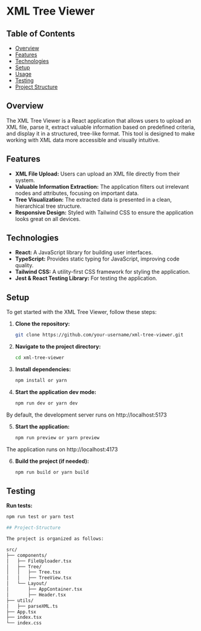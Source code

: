 # XML Tree Viewer

## Table of Contents
- [Overview](#Overview)
- [Features](#features)
- [Technologies](#technologies)
- [Setup](#setup)
- [Usage](#usage)
- [Testing](#testing)
- [Project Structure](#project-structure)

## Overview
The XML Tree Viewer is a React application that allows users to upload an XML file, parse it, extract valuable information based on predefined criteria, and display it in a structured, tree-like format. This tool is designed to make working with XML data more accessible and visually intuitive.

## Features
- **XML File Upload:** Users can upload an XML file directly from their system.
- **Valuable Information Extraction:** The application filters out irrelevant nodes and attributes, focusing on important data.
- **Tree Visualization:** The extracted data is presented in a clean, hierarchical tree structure.
- **Responsive Design:** Styled with Tailwind CSS to ensure the application looks great on all devices.

## Technologies
- **React:** A JavaScript library for building user interfaces.
- **TypeScript:** Provides static typing for JavaScript, improving code quality.
- **Tailwind CSS:** A utility-first CSS framework for styling the application.
- **Jest & React Testing Library:** For testing the application.

## Setup
To get started with the XML Tree Viewer, follow these steps:
1. **Clone the repository:**
   ```bash
   git clone https://github.com/your-username/xml-tree-viewer.git
2. **Navigate to the project directory:**
   ```bash
   cd xml-tree-viewer
3. **Install dependencies:**
   ```bash
   npm install or yarn

4. **Start the application dev mode:**
   ```bash
   npm run dev or yarn dev    
   
By default, the development server runs on http://localhost:5173
   
5. **Start the application:**
   ```bash
   npm run preview or yarn preview
   
The application runs on http://localhost:4173



6. **Build the project (if needed):**
   ```bash
   npm run build or yarn build

## Testing
**Run tests:**
   ```bash
npm run test or yarn test     

## Project-Structure

The project is organized as follows:

src/
├── components/
│   ├── FileUploader.tsx
│   ├── Tree/
│   │   ├── Tree.tsx
│   │   ├── TreeView.tsx
│   └── Layout/
│       ├── AppContainer.tsx
│       ├── Header.tsx
├── utils/
│   ├── parseXML.ts
├── App.tsx
├── index.tsx
└── index.css
